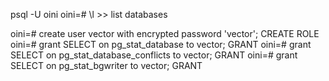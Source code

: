 psql  -U oini
oini=# \l  >> list databases

oini=# create user vector with encrypted password 'vector';
CREATE ROLE
oini=# grant SELECT on pg_stat_database to vector;
GRANT
oini=# grant SELECT on pg_stat_database_conflicts to vector;
GRANT
oini=# grant SELECT on pg_stat_bgwriter to vector;
GRANT
